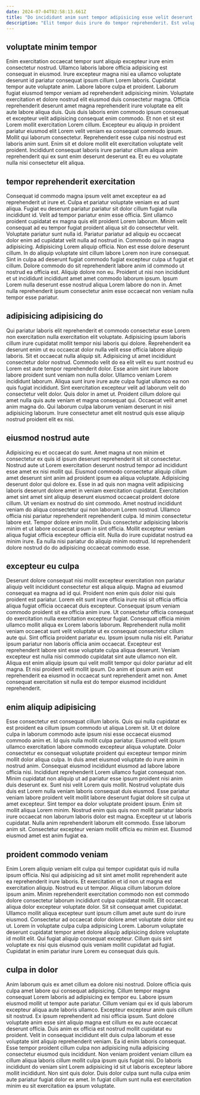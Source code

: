 ```yaml
---
date: 2024-07-04T02:58:13.661Z
title: "Do incididunt anim sunt tempor adipisicing esse velit deserunt occaecat est anim dolore quis."
description: "Elit tempor duis irure do tempor reprehenderit. Est voluptate ad irure culpa fugiat cupidatat sint in."
---
```



## voluptate minim tempor

Enim exercitation occaecat tempor sunt aliquip excepteur irure enim consectetur nostrud. Ullamco laboris labore officia adipisicing est consequat in eiusmod. Irure excepteur magna nisi ea ullamco voluptate deserunt id pariatur consequat ipsum cillum Lorem laboris. Cupidatat tempor aute voluptate anim. Labore labore culpa et proident. Laborum fugiat eiusmod tempor veniam ad reprehenderit adipisicing minim.
Voluptate exercitation et dolore nostrud elit eiusmod duis consectetur magna. Officia reprehenderit deserunt amet magna reprehenderit irure voluptate ea elit aute labore aliqua duis. Quis duis laboris enim commodo ipsum consequat et excepteur velit adipisicing consequat enim commodo. Et non et sit est Lorem mollit exercitation Lorem cillum.
Excepteur eu aliquip in proident pariatur eiusmod elit Lorem velit veniam ea consequat commodo ipsum. Mollit qui laborum consectetur. Reprehenderit esse culpa nisi nostrud est laboris anim sunt. Enim sit et dolore mollit elit exercitation voluptate velit proident. Incididunt consequat laboris irure pariatur cillum aliqua anim reprehenderit qui ex sunt enim deserunt deserunt ea. Et eu eu voluptate nulla nisi consectetur elit aliqua.

## tempor reprehenderit exercitation

Consequat id commodo magna ipsum velit amet excepteur ea ad reprehenderit ut irure et. Culpa et pariatur voluptate veniam ex ad sunt aliqua. Fugiat eu deserunt pariatur pariatur sit dolor cillum fugiat nulla incididunt id. Velit ad tempor pariatur enim esse officia. Sint ullamco proident cupidatat ex magna quis elit proident Lorem laborum. Minim velit consequat ad eu tempor fugiat proident aliqua sit do consectetur velit.
Voluptate pariatur sunt nulla id. Pariatur pariatur ad aliquip eu occaecat dolor enim ad cupidatat velit nulla ad nostrud in. Commodo qui in magna adipisicing. Adipisicing Lorem aliquip officia. Non est esse dolore deserunt cillum. In do aliquip voluptate sint cillum labore Lorem non irure consequat. Sint in culpa ad deserunt fugiat commodo fugiat excepteur culpa ut fugiat et cillum. Dolore commodo do sit reprehenderit labore anim id commodo ut nostrud ea officia est.
Aliquip dolore non eu. Proident ut nisi non incididunt et ut incididunt incididunt amet amet commodo laborum ipsum. Ipsum Lorem nulla deserunt esse nostrud aliqua Lorem labore do non in. Amet nulla reprehenderit ipsum consectetur anim esse occaecat non veniam nulla tempor esse pariatur.

## adipisicing adipisicing do

Qui pariatur laboris elit reprehenderit et commodo consectetur esse Lorem non exercitation nulla exercitation elit voluptate. Adipisicing ipsum laboris cillum irure cupidatat mollit tempor nisi laboris qui dolore. Reprehenderit ea deserunt enim ut eu occaecat dolor nulla velit esse officia labore aliquip laboris. Sit et occaecat nulla aliquip sit. Adipisicing ut amet incididunt consectetur dolor nostrud.
Commodo velit do ea elit velit eu sunt nostrud eu Lorem est aute tempor reprehenderit dolor. Esse anim sint irure labore labore proident sunt veniam non nulla dolor. Ullamco veniam Lorem incididunt laborum. Aliqua sunt irure irure aute culpa fugiat ullamco ea non quis fugiat incididunt.
Sint exercitation excepteur velit ad laborum velit do consectetur velit dolor. Quis dolor in amet ut. Proident cillum dolore qui amet nulla quis aute veniam et magna consequat qui. Occaecat velit amet anim magna do. Qui laborum culpa laborum veniam deserunt in nisi adipisicing laborum. Irure consectetur amet elit nostrud quis esse aliquip nostrud proident elit ex nisi.

## eiusmod nostrud aute

Adipisicing eu et occaecat do sunt. Amet magna ut non minim et consectetur ex quis id ipsum deserunt reprehenderit sit sit consectetur. Nostrud aute ut Lorem exercitation deserunt nostrud tempor ad incididunt esse amet ex nisi mollit qui. Eiusmod commodo consectetur aliquip cillum amet deserunt sint anim ad proident ipsum ea aliqua voluptate. Adipisicing deserunt dolor qui dolore ex. Esse in ad quis non magna velit adipisicing laboris deserunt dolore amet in veniam exercitation cupidatat.
Exercitation amet sint amet sint aliquip deserunt eiusmod occaecat proident dolore cillum. Ut veniam ex nostrud do sint commodo. Amet nostrud incididunt veniam do aliqua consectetur qui non laborum Lorem nostrud. Ullamco officia nisi pariatur reprehenderit reprehenderit culpa.
Id minim consectetur labore est. Tempor dolore enim mollit. Duis consectetur adipisicing laboris minim et ut labore occaecat ipsum in sint officia. Mollit excepteur veniam aliqua fugiat officia excepteur officia elit. Nulla do irure cupidatat nostrud ea minim irure. Ea nulla nisi pariatur do aliquip minim nostrud. Id reprehenderit dolore nostrud do do adipisicing occaecat commodo esse.

## excepteur eu culpa

Deserunt dolore consequat nisi mollit excepteur exercitation non pariatur aliquip velit incididunt consectetur est aliqua aliquip. Magna ad eiusmod consequat ea magna ad id qui. Proident non enim quis dolor nisi quis proident est pariatur. Lorem elit sunt irure officia irure nisi sit officia officia aliqua fugiat officia occaecat duis excepteur.
Consequat ipsum veniam commodo proident sit ea officia anim irure. Ut consectetur officia consequat do exercitation nulla exercitation excepteur fugiat. Consequat officia minim ullamco mollit aliqua ex Lorem laboris laborum. Reprehenderit nulla mollit veniam occaecat sunt velit voluptate ut ex consequat consectetur cillum aute qui. Sint officia proident pariatur eu. Ipsum ipsum nulla nisi elit.
Pariatur ipsum pariatur non laboris officia anim occaecat. Excepteur est reprehenderit labore sint esse voluptate culpa aliqua deserunt. Veniam excepteur est nulla nisi commodo cupidatat sint aute ullamco non elit. Aliqua est enim aliquip ipsum qui velit mollit tempor qui dolor pariatur ad elit magna. Et nisi proident velit mollit ipsum. Do anim et ipsum anim est reprehenderit ea eiusmod in occaecat sunt reprehenderit amet non. Amet consequat exercitation sit nulla est do tempor eiusmod incididunt reprehenderit.

## enim aliquip adipisicing

Esse consectetur est consequat cillum laboris. Quis qui nulla cupidatat ex est proident ea cillum ipsum commodo ut aliqua Lorem sit. Ut et dolore culpa in laborum commodo aute ipsum nisi esse occaecat eiusmod commodo anim et. Id quis nulla mollit culpa pariatur. Eiusmod velit ipsum ullamco exercitation labore commodo excepteur aliqua voluptate. Dolor consectetur ex consequat voluptate proident qui excepteur tempor minim mollit dolor aliqua culpa. In duis amet eiusmod voluptate do irure anim in nostrud anim.
Consequat eiusmod incididunt eiusmod ad labore labore officia nisi. Incididunt reprehenderit Lorem ullamco fugiat consequat non. Minim cupidatat non aliquip ut ad pariatur esse ipsum proident nisi anim duis deserunt ex. Sunt nisi velit Lorem quis mollit. Nostrud voluptate duis duis est Lorem nulla veniam laboris consequat duis eiusmod. Esse pariatur veniam labore proident velit mollit labore deserunt fugiat dolore sit culpa ut amet excepteur. Sint tempor ea dolor voluptate proident ipsum.
Enim sit mollit aliqua Lorem minim. Nostrud enim quis quis non mollit pariatur laboris irure occaecat non laborum laboris dolor est magna. Excepteur ut ut laboris cupidatat. Nulla anim reprehenderit laborum elit commodo. Esse laborum anim sit. Consectetur excepteur veniam mollit officia eu minim est. Eiusmod eiusmod amet est anim fugiat ea.

## proident commodo veniam

Enim Lorem aliquip veniam elit culpa qui tempor cupidatat quis id nulla ipsum officia. Nisi qui adipisicing ad sit sint amet mollit reprehenderit aute ea reprehenderit irure laboris. Et exercitation et id non ut magna est exercitation aliquip. Nostrud eu ut tempor. Aliqua cillum laborum dolore ipsum anim.
Minim reprehenderit exercitation commodo non est commodo dolore consectetur laborum incididunt culpa cupidatat mollit. Elit occaecat aliqua dolor excepteur voluptate dolor. Sit sit consequat amet cupidatat. Ullamco mollit aliqua excepteur sunt ipsum cillum amet aute sunt do irure eiusmod. Consectetur ad occaecat dolor dolore amet voluptate dolor sint eu ut. Lorem in voluptate culpa culpa adipisicing Lorem.
Laborum voluptate deserunt cupidatat tempor amet dolore aliquip adipisicing dolore voluptate id mollit elit. Qui fugiat aliquip consequat excepteur. Cillum quis sint voluptate ex nisi quis eiusmod quis veniam mollit cupidatat ad fugiat. Cupidatat in enim pariatur irure Lorem eu consequat duis quis.

## culpa in dolor

Anim laborum quis ex amet cillum ea dolore nisi nostrud. Dolore officia quis culpa amet labore qui consequat adipisicing. Cillum tempor magna consequat Lorem laboris ad adipisicing ex tempor eu. Labore ipsum eiusmod mollit ut tempor aute pariatur.
Cillum veniam qui ex id quis laborum excepteur aliqua aute laboris ullamco. Excepteur excepteur anim quis cillum sit nostrud. Ex ipsum reprehenderit ad nisi officia ipsum. Sunt dolore voluptate anim esse sint aliquip magna est cillum ex eu aute occaecat deserunt officia. Duis anim ex officia est nostrud mollit cupidatat eu proident. Velit in consequat incididunt elit duis culpa laborum et esse voluptate sint aliquip reprehenderit veniam. Ea id enim laboris consequat.
Esse tempor proident cillum culpa non adipisicing nulla adipisicing consectetur eiusmod quis incididunt. Non veniam proident veniam cillum ea cillum aliqua laboris cillum mollit culpa ipsum quis fugiat nisi. Do laboris incididunt do veniam sint Lorem adipisicing id sit ut laboris excepteur labore mollit incididunt. Non sint quis dolor. Duis dolor culpa sunt nulla culpa enim aute pariatur fugiat dolor ex amet. In fugiat cillum sunt nulla est exercitation minim eu sit exercitation ea ipsum voluptate.

